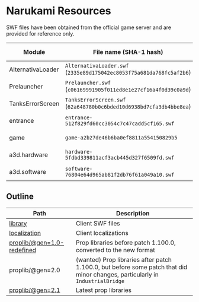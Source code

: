 # Narukami Resources

SWF files have been obtained from the official game server and are provided for reference only.

| Module            | File name (SHA-1 hash)                                               | Compile date |
|-------------------|----------------------------------------------------------------------|--------------|
| AlternativaLoader | `AlternativaLoader.swf` (`2335e89d175042ec8053f75a681da768fc5af2b6`) | 2019-05-08   |
| Prelauncher       | `Prelauncher.swf` (`c06169991905f011ed8e1e27cf16a4f0d39c0a9d`)       | 2018-03-28   |
| TanksErrorScreen  | `TanksErrorScreen.swf` (`62a648780b0c6bded10d6938bd7cfa3db4bbe8ea`)  | 2015-11-03   |
| entrance          | `entrance-512f829fd60cc3054c7c47cadd5cf165.swf`                      | 2019-07-19   |
| game              | `game-a2b27de46b6ba0ef8811a554150829b5`                              | 2019-07-19   |
| a3d.hardware      | `hardware-5fdbd339811acf3acb445d327f6509fd.swf`                      | 2019-07-19   |
| a3d.software      | `software-76804e64d965ab81f2db76f61a049a10.swf`                      | 2021-09-30   |

## Outline

| Path                                                     | Description                                                                                                                   |
|----------------------------------------------------------|-------------------------------------------------------------------------------------------------------------------------------|
| [library](library)                                       | Client SWF files                                                                                                              |
| [localization](localization)                             | Client localizations                                                                                                          |
| [proplib/@gen=1.0-redefined](proplib/@gen=1.0-redefined) | Prop libraries before patch 1.100.0, converted to the new format                                                              |
| proplib/@gen=2.0                                         | (wanted) Prop libraries after patch 1.100.0, but before some patch that did minor changes, particularly in `IndustrialBridge` |
| [proplib/@gen=2.1](proplib/@gen=2.1)                     | Latest prop libraries                                                                                                         |
